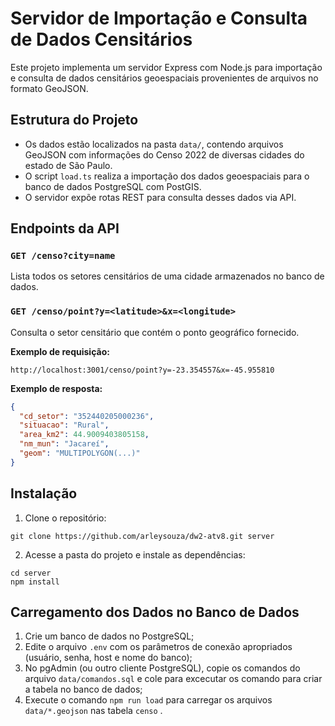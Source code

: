 # Servidor de Importação e Consulta de Dados Censitários

Este projeto implementa um servidor Express com Node.js para importação e consulta de dados censitários geoespaciais provenientes de arquivos no formato GeoJSON.

## Estrutura do Projeto

- Os dados estão localizados na pasta `data/`, contendo arquivos GeoJSON com informações do Censo 2022 de diversas cidades do estado de São Paulo.
- O script `load.ts` realiza a importação dos dados geoespaciais para o banco de dados PostgreSQL com PostGIS.
- O servidor expõe rotas REST para consulta desses dados via API.

## Endpoints da API

### `GET /censo?city=name`
Lista todos os setores censitários de uma cidade armazenados no banco de dados.

### `GET /censo/point?y=<latitude>&x=<longitude>`
Consulta o setor censitário que contém o ponto geográfico fornecido.

**Exemplo de requisição:**
```
http://localhost:3001/censo/point?y=-23.354557&x=-45.955810
```

**Exemplo de resposta:**
```json
{
  "cd_setor": "352440205000236",
  "situacao": "Rural",
  "area_km2": 44.9009403805158,
  "nm_mun": "Jacareí",
  "geom": "MULTIPOLYGON(...)"
}
```

## Instalação
1. Clone o repositório:
```
git clone https://github.com/arleysouza/dw2-atv8.git server
```
2. Acesse a pasta do projeto e instale as dependências:
```
cd server
npm install
```


## Carregamento dos Dados no Banco de Dados
1. Crie um banco de dados no PostgreSQL;
2. Edite o arquivo `.env` com os parâmetros de conexão apropriados (usuário, senha, host e nome do banco);
3. No pgAdmin (ou outro cliente PostgreSQL), copie os comandos do arquivo `data/comandos.sql` e cole para excecutar os comando para criar a tabela no banco de dados;
4. Execute o comando `npm run load` para carregar os arquivos `data/*.geojson` nas tabela `censo` .
